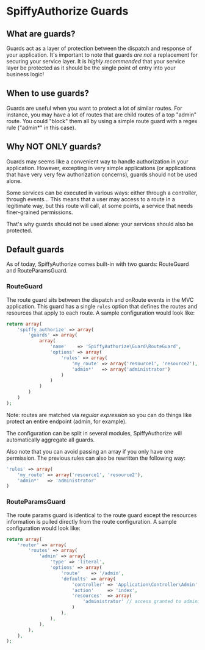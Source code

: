 # SpiffyAuthorize Guards

## What are guards?

Guards act as a layer of protection between the dispatch and response of your application. It's important to
note that guards *are not* a replacement for securing your service layer. It is *highly recommended* that your
service layer be protected as it should be the single point of entry into your business logic!

## When to use guards?

Guards are useful when you want to protect a lot of similar routes. For instance, you may have a lot of routes
that are child routes of a top "admin" route. You could "block" them all by using a simple route guard with a
regex rule ("admin*" in this case).

## Why NOT ONLY guards?

Guards may seems like a convenient way to handle authorization in your application. However, excepting in very
simple applications (or applications that have very very few authorization concerns), guards should not be used
alone.

Some services can be executed in various ways: either through a controller, through events… This means that a
user may access to a route in a legitimate way, but this route will call, at some points, a service that needs
finer-grained permissions.

That's why guards should not be used alone: your services should also be protected.

## Default guards

As of today, SpiffyAuthorize comes built-in with two guards: RouteGuard and RouteParamsGuard.

### RouteGuard

The route guard sits between the dispatch and onRoute events in the MVC application. This guard has a single
`rules` option that defines the routes and resources that apply to each route. A sample configuration would
look like:

```php
return array(
    'spiffy_authorize' => array(
        'guards' => array(
            array(
                'name'    => 'SpiffyAuthorize\Guard\RouteGuard',
                'options' => array(
                    'rules' => array(
                        'my_route' => array('resource1', 'resource2'),
                        'admin*'   => array('administrator')
                    )
                )
            )
        )
    )
);
```

Note: routes are matched via *regular expression* so you can do things like protect an entire endpoint (admin,
for example).

The configuration can be split in several modules, SpiffyAuthorize will automatically aggregate all guards.

Also note that you can avoid passing an array if you only have one permission. The previous rules can also be
rewritten the following way:

```php
'rules' => array(
	'my_route' => array('resource1', 'resource2'),
    'admin*'   => 'administrator'
)
```

### RouteParamsGuard

The route params guard is identical to the route guard except the resources information is pulled directly
from the route configuration. A sample configuration would look like:

```php
return array(
    'router' => array(
        'routes' => array(
            'admin' => array(
                'type' => 'literal',
                'options' => array(
                    'route'    => '/admin',
                    'defaults' => array(
                        'controller' => 'Application\Controller\Admin',
                        'action'     => 'index',
                        'resources'  => array(
                            'administrator' // access granted to administrator resource
                        )
                    ),
                ),
            ),
        ),
    ),
);
```
